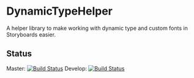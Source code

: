 # DynamicTypeHelper
A helper library to make working with dynamic type and custom fonts in Storyboards easier.

## Status

Master: [![Build Status](https://www.bitrise.io/app/278fc82e92719058/status.svg?token=-ZDGQOOVPkwfBtsVTIc59g&branch=master)](https://www.bitrise.io/app/278fc82e92719058#/builds)
Develop: [![Build Status](https://www.bitrise.io/app/278fc82e92719058/status.svg?token=-ZDGQOOVPkwfBtsVTIc59g&branch=develop)](https://www.bitrise.io/app/278fc82e92719058#/builds)
